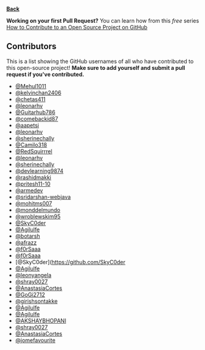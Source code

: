 **[Back](/README.md/)**

**Working on your first Pull Request?** You can learn how from this _free_ series [How to Contribute to an Open Source Project on GitHub](https://egghead.io/series/how-to-contribute-to-an-open-source-project-on-github)

## Contributors

This is a list showing the GitHub usernames of all who have contributed to this open-source project! **Make sure to add yourself and submit a pull request if you've contributed.**

- [@Mehul1011](https://github.com/mehul1011)
- [@kelvinchan2406](https://github.com/kelvinchan2406)
- [@chetas411](https://github.com/chetas411)
- [@leonarhv](https://github.com/leonarhv)
- [@Guitarhub786](https://github.com/guitarhub786)
- [@comebackid87](https://github.com/comebackid87)
- [@aapetsi](https://github.com/aapetsi)
- [@leonarhv](https://github.com/leonarhv)
- [@sherinechally](https://github.com/sherinechally)
- [@Camilo318](https://github.com/Camilo318)
- [@RedSquirrrel](https://github.com/RedSquirrrel)
- [@leonarhv](https://github.com/leonarhv)
- [@sherinechally](https://github.com/sherinechally)
- [@devlearning9874](https://github.com/devlearning9874)
- [@rashidmakki](https://github.com/rashidmakki)
- [@pritesh11-10](https://github.com/pritesh11-10)
- [@armedev](https://github.com/armedev)
- [@sridarshan-webjava](https://github.com/sridarshan-webjava)
- [@mohitms007](https://github.com/mohitms007)
- [@monddelmundo](https://github.com/monddelmundo)
- [@wroblewskim95](https://github.com/wroblewskim95)
- [@SkyC0der](https://github.com/SkyC0der)
- [@Agilulfe](https://github.com/Agilulfe)
- [@botarsh](https://github.com/botarsh)
- [@afrazz](https://github.com/afrazz)
- [@f0rSaaa](https://github.com/f0rSaaa)
- [@f0rSaaa](https://github.com/f0rSaaa)
- [@SkyC0der](https://github.com/SkyC0der
- [@Agilulfe](https://github.com/Agilulfe)
- [@leonyangela](https://github.com/leonyangela)
- [@shray0027](https://githun.com/shray0027)
- [@AnastasiaCortes](https://github.com/AnastasiaCortes)
- [@GoGi2712](https://github.com/GoGi2712)
- [@girishsontakke](https://github.com/girishsontakke)
- [@Agilulfe](https://github.com/Agilulfe)
- [@Agilulfe](https://github.com/Agilulfe)
- [@AKSHAYBHOPANI](https://github.com/akshaybhopani)
- [@shray0027](https://githun.com/shray0027)
- [@AnastasiaCortes](https://github.com/AnastasiaCortes)
- [@jomefavourite](https://github.com/jomefavourite)
